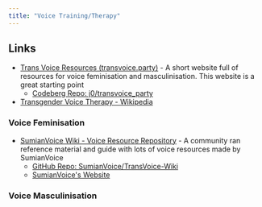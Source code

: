 ```yaml
---
title: "Voice Training/Therapy"
---
```


<!---
- check out first
  - [Bria - YouTube](https://www.youtube.com/@LifeofBria)
  - [r/transvoice - A welcome to new users and some FAQ's answered.](https://www.reddit.com/r/transvoice/comments/bokzzu/a_welcome_to_new_users_and_some_faqs_answered/)
  - [Nicole Gress - YouTube](https://www.youtube.com/@undeadvoicelab)
- other links
--->

## Links

- [Trans Voice Resources (transvoice.party)](https://transvoice.party/) - A short website full of resources for voice feminisation and masculinisation. This website is a great starting point
  - [Codeberg Repo: j0/transvoice_party](https://codeberg.org/j0/transvoice_party)
- [Transgender Voice Therapy - Wikipedia](https://en.wikipedia.org/wiki/Transgender_voice_therapy)

### Voice Feminisation

- [SumianVoice Wiki - Voice Resource Repository](https://wiki.sumianvoice.com) - A community ran reference material and guide with lots of voice resources made by SumianVoice
  - [GitHub Repo: SumianVoice/TransVoice-Wiki](https://github.com/SumianVoice/TransVoice-Wiki)
  - [SumianVoice's Website](https://sumianvoice.com)

### Voice Masculinisation
